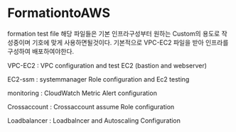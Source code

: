 # FormationtoAWS
 formation test file 
 해당 파일들은 기본 인프라구성부터 원하는 Custom의 용도로 작성중이며 기호에 맞게 사용하면될것이다.
 기본적으로 VPC-EC2 파일을 받아 인프라를 구성하여 배포하여야한다.
 

VPC-EC2 : VPC configuration and test EC2 (bastion and webserver)




EC2-ssm : systemmanager Role configuration and Ec2 testing 




monitoring : CloudWatch Metric Alert configuration 




Crossaccount  : Crossaccount assume Role configuration




Loadbalancer : Loadbalncer and Autoscaling Configuration 

